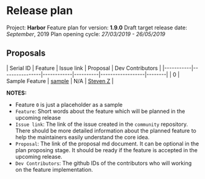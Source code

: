 # Release plan

Project: **Harbor**
Feature plan for version: **1.9.0**
Draft target release date: _September_, 2019
Plan opening cycle: _27/03/2019 - 26/05/2019_

## Proposals

| Serial ID |     Feature    | Issue link | Proposal | Dev Contributors |
|-----------|----------------|------------|----------|------------------|--------|
|    0      | Sample Feature | [sample](https://) | N/A | [Steven Z](https://github.com/steven-zou) |

**NOTES:**

* Feature `0` is just a placeholder as a sample
* `Feature`: Short words about the feature which will be planned in the upcoming release
* `Issue link`: The link of the issue created in the `community` repository. There should be more detailed information about the planned feature to help the maintainers easily understand the core idea.
* `Proposal`: The link of the proposal md document. It can be optional in the plan proposing stage. It should be ready if the feature is accepted in the upcoming release.
* `Dev Contributors`: The github IDs of the contributors who will working on the feature implementation.